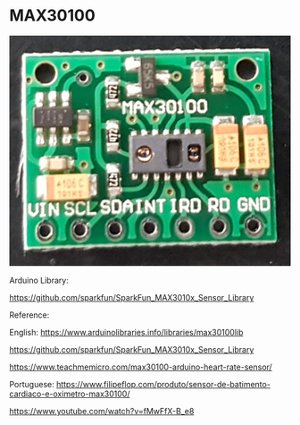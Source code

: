 # MAX30100

![MAX30100](MAX30100.png)


Arduino Library:

https://github.com/sparkfun/SparkFun_MAX3010x_Sensor_Library


Reference:

English:
https://www.arduinolibraries.info/libraries/max30100lib

https://github.com/sparkfun/SparkFun_MAX3010x_Sensor_Library

https://www.teachmemicro.com/max30100-arduino-heart-rate-sensor/

Portuguese: 
https://www.filipeflop.com/produto/sensor-de-batimento-cardiaco-e-oximetro-max30100/

https://www.youtube.com/watch?v=fMwFfX-B_e8